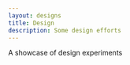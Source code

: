 ```yaml
---
layout: designs
title: Design
description: Some design efforts
---
```


<p>A showcase of design experiments</p>